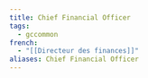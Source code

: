 ```yaml
---
title: Chief Financial Officer
tags:
  - gccommon
french:
  - "[[Directeur des finances]]"
aliases: Chief Financial Officer
---
```

